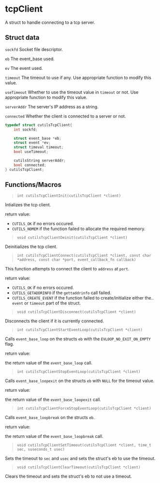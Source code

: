 # tcpClient

A struct to handle connecting to a tcp server.

## Struct data

`sockfd` Socket file descriptor.

`eb` The event_base used.

`ev` The event used.

`timeout` The timeout to use if any. Use appropriate
function to modify this value.

`useTimeout` Whether to use the timeout value in `timeout` or not. Use appropriate
function to modify this value.

`serverAddr` The server's IP address as a string.

`connected` Whether the client is connected to a server or not.

```c
typedef struct cutilsTcpClient{
	int sockfd;

	struct event_base *eb;
	struct event *ev;
	struct timeval timeout;
	bool useTimeout;

	cutilsString serverAddr;
	bool connected;
} cutilsTcpClient;
```

## Functions/Macros

>`int cutilsTcpClientInit(cutilsTcpClient *client)`

Intializes the tcp client.

return value:
* `CUTILS_OK` if no errors occured.
* `CUTILS_NOMEM` if the function failed to allocate the required memory.

>`void cutilsTcpClientDeinit(cutilsTcpClient *client)`

Deinitializes the tcp client.

>`int cutilsTcpClientConnect(cutilsTcpClient *client, const char *address, const char *port, event_callback_fn callback)`

This function attempts to connect the client to `address` at `port`.

return value:

* `CUTILS_OK` if no errors occured.
* `CUTILS_GETADDRINFO` if the `gettaddrinfo` call failed.
* `CUTILS_CREATE_EVENT` if the function failed to create/initialize either the..
`event` or `timeout` part of the struct.

>`void cutilsTcpClientDisconnect(cutilsTcpClient *client)`

Disconnects the client if it is currently connected.

>`int cutilsTcpClientStartEventLoop(cutilsTcpClient *client)`

Calls `event_base_loop` on the structs `eb` with the `EVLOOP_NO_EXIT_ON_EMPTY` flag.

return value:

the return value of the `event_base_loop` call.

>`int cutilsTcpClientStopEventLoop(cutilsTcpClient *client)`

Calls `event_base_loopexit` on the structs `eb` with `NULL` for the timeout value.

return value:

the return value of the `event_base_loopexit` call.

>`int cutilsTcpClientForceStopEventLoop(cutilsTcpClient *client)`

Calls `event_base_loopbreak` on the structs `eb`.

return value:

the return value of the `event_base_loopbreak` call.

>`void cutilsTcpClientSetTimeout(cutilsTcpClient *client, time_t sec, suseconds_t usec)`

Sets the timeout to `sec` and `usec` and sets the struct's eb to use the timeout.

>`void cutilsTcpClientClearTimeout(cutilsTcpClient *client)`

Clears the timeout and sets the struct's eb to not use a timeout.
